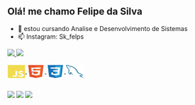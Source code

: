 ## Olá! me chamo Felipe da Silva 

- 🌱 estou cursando Analise e Desenvolvimento de Sistemas
- 📫 Instagram: Sk_felps

<div>
<a href="https://beacons.ai/felpsz322">
<img height="180em" src="https://github-readme-stats.vercel.app/api?username=felpsz322&show_icons=true&theme=aura_dark&include_all_commits-true&count_private-true"/>
<img height="180em" src="https://github-readme-stats.vercel.app/api/top-langs/?username=felpsz322&layout-compact&langs_count-16&theme=aura_dark"/>
</div>

<div style="display: inline_block"><br>
  <img align="center" alt="Felpszz-Js" height="30" width="40" src="https://raw.githubusercontent.com/devicons/devicon/master/icons/javascript/javascript-plain.svg">
  <img align="center" alt="felpsz-HTML" height="30" width="40" src="https://raw.githubusercontent.com/devicons/devicon/master/icons/html5/html5-original.svg">
  <img align="center" alt="Felpsz-CSS" height="30" width="40" src="https://raw.githubusercontent.com/devicons/devicon/master/icons/css3/css3-original.svg">
   <img align="center" alt="Felpsz-MySQL" height="30" width="40" src="https://raw.githubusercontent.com/devicons/devicon/master/icons/mysql/mysql-original.svg">
</div>
  
  ##
 
<div> 
  <a href="https://instagram.com/Sk_felps" target="_blank"><img src="https://img.shields.io/badge/-Instagram-%23E4405F?style=for-the-badge&logo=instagram&logoColor=white" target="_blank"></a>
  <a href = "mailto:feelipebr322@gmail.com"><img src="https://img.shields.io/badge/-Gmail-%23333?style=for-the-badge&logo=gmail&logoColor=white" target="_blank"></a>
  <a href="https://www.linkedin.com/in/NOME AQUI-45875016a" target="_blank"><img src="https://img.shields.io/badge/-LinkedIn-%230077B5?style=for-the-badge&logo=linkedin&logoColor=white" target="_blank"></a> 
  
</div>
